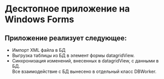 # Десктопное приложение на Windows Forms
## Приложение реализует следующее:
- Импорт XML файла в БД
- Выгрузка таблицы из БД в элемент формы datagridView.
- Синхронизация изменений, внесенных в datagridView, с данными в БД.  
Все взаимодействие с БД вынесено в отдельный класс DBWorker.
